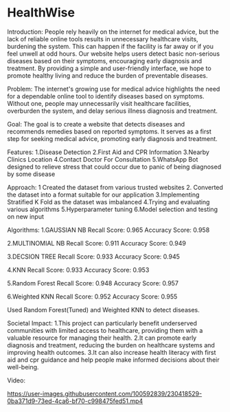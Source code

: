 # HealthWise
Introduction:
People rely heavily on the internet for medical advice, but the lack of reliable online tools results in unnecessary healthcare visits, burdening the system. This
can happen if the facility is far away or if you feel unwell at odd hours. Our website helps users detect basic non-serious diseases based on their symptoms, encouraging early
diagnosis and treatment. By providing a simple and user-friendly interface, we hope to promote healthy living and reduce the burden of preventable diseases.

Problem:
The internet's growing use for medical advice highlights the need for a dependable online tool to identify diseases based on symptoms. Without one, people may unnecessarily visit
healthcare facilities, overburden the system, and delay serious illness diagnosis and treatment.

Goal:
The goal is to create a website that detects diseases and recommends remedies based on reported symptoms. It serves as a first step for seeking medical advice, promoting early diagnosis and
treatment.

Features:
1.Disease Detection
2.First Aid and CPR Information
3.Nearby Clinics Location
4.Contact Doctor For Consultation
5.WhatsApp Bot designed to relieve stress that could occur due to panic of being diagnosed by some disease

Approach:
1 Created the dataset from various trusted websites
2. Converted the dataset into a format suitable for our application
3.Implementing Stratified K Fold as the dataset was imbalanced
4.Trying and evaluating various algorithms
5.Hyperparameter tuning
6.Model selection and testing on new input

Algorithms:
1.GAUSSIAN NB
Recall Score: 0.965
Accuracy Score: 0.958

2.MULTINOMIAL NB
Recall Score: 0.911
Accuracy Score: 0.949

3.DECSION TREE
Recall Score: 0.933
Accuracy Score: 0.945

4.KNN
Recall Score: 0.933
Accuracy Score: 0.953

5.Random Forest
Recall Score: 0.948
Accuracy Score: 0.957

6.Weighted KNN
Recall Score: 0.952
Accuracy Score: 0.955

Used Random Forest(Tuned) and Weighted KNN to detect diseases.

Societal Impact:
1.This project can particularly benefit underserved communities with limited access to healthcare, providing them with a valuable resource for managing
their health.
2.It can promote early diagnosis and treatment, reducing the burden on healthcare systems and improving health outcomes.
3.It can also increase health literacy with first aid and cpr guidance and help people make informed decisions about their well-being.

Video:

https://user-images.githubusercontent.com/100592839/230418529-0ba371d9-73ed-4ca6-bf70-c998475fed51.mp4



